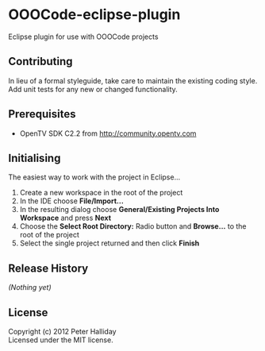 OOOCode-eclipse-plugin
======================

Eclipse plugin for use with OOOCode projects

## Contributing

In lieu of a formal styleguide, take care to maintain the existing coding style. Add unit tests for any new or changed functionality.

## Prerequisites

- OpenTV SDK C2.2 from http://community.opentv.com

## Initialising

The easiest way to work with the project in Eclipse...

1. Create a new workspace in the root of the project
1. In the IDE choose **File/Import...**
1. In the resulting dialog choose **General/Existing Projects Into Workspace** and press **Next**
1. Choose the **Select Root Directory:** Radio button and **Browse...** to the root of the project
1. Select the single project returned and then click **Finish**

## Release History
_(Nothing yet)_

## License
Copyright (c) 2012 Peter Halliday  
Licensed under the MIT license.